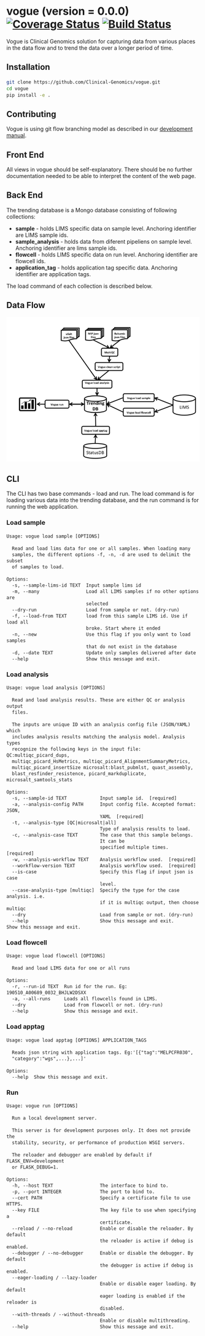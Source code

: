 # vogue (**version** = 0.0.0) [![Coverage Status](https://coveralls.io/repos/github/Clinical-Genomics/vogue/badge.svg?branch=develop)](https://coveralls.io/github/Clinical-Genomics/vogue?branch=develop) [![Build Status](https://travis-ci.org/Clinical-Genomics/vogue.svg?branch=develop)](https://travis-ci.org/Clinical-Genomics/vogue)

Vogue is Clinical Genomics solution for capturing data from various places in the data flow and to trend the data over a longer period of time.

## Installation


```bash
git clone https://github.com/Clinical-Genomics/vogue.git
cd vogue
pip install -e .
```

## Contributing
Vogue is using git flow branching model as described in our [development manual](http://www.clinicalgenomics.se/development/dev/gitflow/).

## Front End
All views in vogue should be self-explanatory. There should be no further documentation needed to be able to interpret the content of the web page.

## Back End
The trending database is a Mongo database consisting of following collections:

- **sample** - holds LIMS specific data on sample level. Anchoring identifier are LIMS sample ids.
- **sample_analysis** - holds data from diferent pipeliens on sample level. Anchoring identifier are lims sample ids.
- **flowcell** - holds LIMS specific data on run level. Anchoring identifier are flowcell ids.
- **application_tag** - holds application tag specific data. Anchoring identifier are application tags.

The load command of each collection is described below.

## Data Flow
<p align="center">
		<img src="artwork/data_flow.png">
</p>

## CLI
The CLI has two base commands - load and run. The load command is for loading various data into the trending database, and the run command is for running the web application.

### Load sample
```
Usage: vogue load sample [OPTIONS]

  Read and load lims data for one or all samples. When loading many
  samples, the different options -f, -n, -d are used to delimit the subset
  of samples to load.

Options:
  -s, --sample-lims-id TEXT  Input sample lims id
  -m, --many                 Load all LIMS samples if no other options are
                             selected
  --dry-run                  Load from sample or not. (dry-run)
  -f, --load-from TEXT       load from this sample LIMS id. Use if load all
                             broke. Start where it ended
  -n, --new                  Use this flag if you only want to load samples
                             that do not exist in the database
  -d, --date TEXT            Update only samples delivered after date
  --help                     Show this message and exit.
  ```
  
### Load analysis
```
Usage: vogue load analysis [OPTIONS]

  Read and load analysis results. These are either QC or analysis output
  files.

  The inputs are unique ID with an analysis config file (JSON/YAML) which
  includes analysis results matching the analysis model. Analysis types
  recognize the following keys in the input file: QC:multiqc_picard_dups,
  multiqc_picard_HsMetrics, multiqc_picard_AlignmentSummaryMetrics,
  multiqc_picard_insertSize microsalt:blast_pubmlst, quast_assembly,
  blast_resfinder_resistence, picard_markduplicate, microsalt_samtools_stats

Options:
  -s, --sample-id TEXT            Input sample id.  [required]
  -a, --analysis-config PATH      Input config file. Accepted format: JSON,
                                  YAML  [required]
  -t, --analysis-type [QC|microsalt|all]
                                  Type of analysis results to load.
  -c, --analysis-case TEXT        The case that this sample belongs.
                                  It can be
                                  specified multiple times.  [required]
  -w, --analysis-workflow TEXT    Analysis workflow used.  [required]
  --workflow-version TEXT         Analysis workflow used.  [required]
  --is-case                       Specify this flag if input json is case
                                  level.
  --case-analysis-type [multiqc]  Specify the type for the case analysis. i.e.
                                  if it is multiqc output, then choose multiqc
  --dry                           Load from sample or not. (dry-run)
  --help                          Show this message and exit.                      Show this message and exit.
  ```
  
### Load flowcell
  
```
Usage: vogue load flowcell [OPTIONS]

  Read and load LIMS data for one or all runs

Options:
  -r, --run-id TEXT  Run id for the run. Eg: 190510_A00689_0032_BHJLW2DSXX
  -a, --all-runs     Loads all flowcells found in LIMS.
  --dry              Load from flowcell or not. (dry-run)
  --help             Show this message and exit.
  ```
  
### Load apptag
  
```
Usage: vogue load apptag [OPTIONS] APPLICATION_TAGS

  Reads json string with application tags. Eg:'[{"tag":"MELPCFR030",
  "category":"wgs",...},...]'

Options:
  --help  Show this message and exit.
  ```
  
### Run


```
Usage: vogue run [OPTIONS]

  Run a local development server.

  This server is for development purposes only. It does not provide the
  stability, security, or performance of production WSGI servers.

  The reloader and debugger are enabled by default if FLASK_ENV=development
  or FLASK_DEBUG=1.

Options:
  -h, --host TEXT                 The interface to bind to.
  -p, --port INTEGER              The port to bind to.
  --cert PATH                     Specify a certificate file to use HTTPS.
  --key FILE                      The key file to use when specifying a
                                  certificate.
  --reload / --no-reload          Enable or disable the reloader. By default
                                  the reloader is active if debug is enabled.
  --debugger / --no-debugger      Enable or disable the debugger. By default
                                  the debugger is active if debug is enabled.
  --eager-loading / --lazy-loader
                                  Enable or disable eager loading. By default
                                  eager loading is enabled if the reloader is
                                  disabled.
  --with-threads / --without-threads
                                  Enable or disable multithreading.
  --help                          Show this message and exit.
  ```
